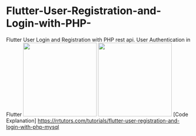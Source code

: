 # Flutter-User-Registration-and-Login-with-PHP-
Flutter User Login and Registration with PHP rest api. User Authentication in Flutter
<img src="https://rrtutors.com/uploads/langpostimg/registration.png" width="200">   <img src="https://rrtutors.com/uploads/langpostimg/login.png" width="200">
[Code Explanation] https://rrtutors.com/tutorials/flutter-user-registration-and-login-with-php-mysql

